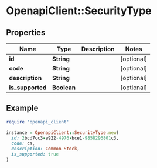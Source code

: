 # OpenapiClient::SecurityType

## Properties

| Name | Type | Description | Notes |
| ---- | ---- | ----------- | ----- |
| **id** | **String** |  | [optional] |
| **code** | **String** |  | [optional] |
| **description** | **String** |  | [optional] |
| **is_supported** | **Boolean** |  | [optional] |

## Example

```ruby
require 'openapi_client'

instance = OpenapiClient::SecurityType.new(
  id: 2bcd7cc3-e922-4976-bce1-9858296801c3,
  code: cs,
  description: Common Stock,
  is_supported: true
)
```

